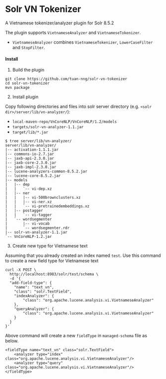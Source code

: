 # Solr VN Tokenizer

A Vietnamese tokenizer/analyzer plugin for Solr 8.5.2

The plugin supports `VietnameseAnalyzer` and `VietnameseTokenizer`.

* `VietnameseAnalyzer` combines `VietnameseTokenizer`, `LowerCaseFilter` and `StopFilter`.

#### Install

1. Build the plugin
```text
git clone https://github.com/tuan-nng/solr-vn-tokenizer
cd solr-vn-tokenizer
mvn package
```

2. Install plugin

Copy following directories and files into solr server directory (e.g. `<solr dir>/server/lib/vn-analyzer/`):
 * `local-maven-repo/VnCoreNLP/VnCoreNLP/1.2/models`
 * `targets/solr-vn-analyzer-1.1.jar`
 * `target/lib/*.jar`

```
$ tree server/lib/vn-analyzer/
server/lib/vn-analyzer/
|-- activation-1.1.1.jar
|-- commons-io-2.7.jar
|-- jaxb-api-2.3.0.jar
|-- jaxb-core-2.3.0.jar
|-- jaxb-impl-2.3.0.jar
|-- lucene-analyzers-common-8.5.2.jar
|-- lucene-core-8.5.2.jar
|-- models
|   |-- dep
|   |   `-- vi-dep.xz
|   |-- ner
|   |   |-- vi-500brownclusters.xz
|   |   |-- vi-ner.xz
|   |   `-- vi-pretrainedembeddings.xz
|   |-- postagger
|   |   `-- vi-tagger
|   `-- wordsegmenter
|       |-- vi-vocab
|       `-- wordsegmenter.rdr
|-- solr-vn-analyzer-1.1.jar
`-- VnCoreNLP-1.2.jar
```

3. Create new type for Vietnamese text

Assuming that you already created an index named `test`. Use this command to create a new field type for Vietnamese text

```text
curl -X POST \
  http://localhost:8983/solr/test/schema \
  -d '{
  "add-field-type": {
    "name": "text_vn",
    "class": "solr.TextField",
    "indexAnalyzer": {
        "class": "org.apache.lucene.analysis.vi.VietnameseAnalyzer"
    },
    "queryAnalyzer": {
        "class": "org.apache.lucene.analysis.vi.VietnameseAnalyzer"
    }
  }
}'
```

Above command will create a new `fieldType` in `managed-schema` file as below.
```text
<fieldType name="text_vn" class="solr.TextField">
    <analyzer type="index" class="org.apache.lucene.analysis.vi.VietnameseAnalyzer"/>
    <analyzer type="query" class="org.apache.lucene.analysis.vi.VietnameseAnalyzer"/>
</fieldType>
```
